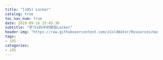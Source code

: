 ```yaml
---
title: "[iOS] Locker"
catalog: true
toc_nav_num: true
date: 2019-09-16 15:45:30
subtitle: "学习iOS中的那些Locker"
header-img: "https://raw.githubusercontent.com/zColdWater/Resources/master/Images/man_smoking.jpg"
tags:
- iOS
catagories:
- iOS
---
```







